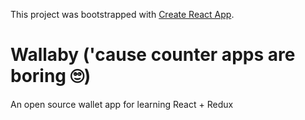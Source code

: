 This project was bootstrapped with [Create React App](https://github.com/facebookincubator/create-react-app).

# Wallaby ('cause counter apps are boring 🙄)

An open source wallet app for learning React + Redux
